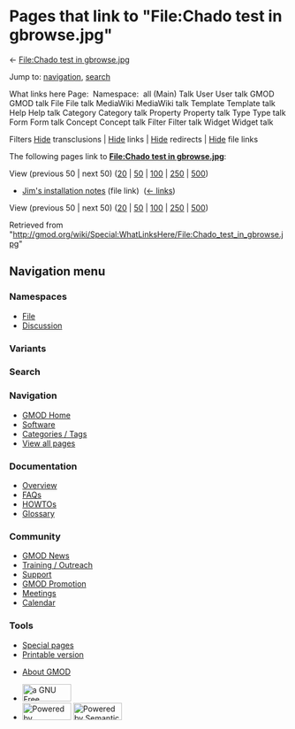<div id="mw-page-base" class="noprint">

</div>

<div id="mw-head-base" class="noprint">

</div>

<div id="content" class="mw-body" role="main">

<span id="top"></span>

<div id="mw-js-message" style="display:none;">

</div>



# <span dir="auto">Pages that link to "File:Chado test in gbrowse.jpg"</span>

<div id="bodyContent">

<div id="contentSub">

← [File:Chado test in
gbrowse.jpg](/wiki/File:Chado_test_in_gbrowse.jpg "File:Chado test in gbrowse.jpg")

</div>

<div id="jump-to-nav" class="mw-jump">

Jump to: [navigation](#mw-navigation), [search](#p-search)

</div>

<div id="mw-content-text">

What links here Page:  Namespace:  all (Main) Talk User User talk GMOD
GMOD talk File File talk MediaWiki MediaWiki talk Template Template talk
Help Help talk Category Category talk Property Property talk Type Type
talk Form Form talk Concept Concept talk Filter Filter talk Widget
Widget talk

Filters
[Hide](/mediawiki/index.php?title=Special:WhatLinksHere/File:Chado_test_in_gbrowse.jpg&hidetrans=1 "Special:WhatLinksHere/File:Chado test in gbrowse.jpg")
transclusions \|
[Hide](/mediawiki/index.php?title=Special:WhatLinksHere/File:Chado_test_in_gbrowse.jpg&hidelinks=1 "Special:WhatLinksHere/File:Chado test in gbrowse.jpg")
links \|
[Hide](/mediawiki/index.php?title=Special:WhatLinksHere/File:Chado_test_in_gbrowse.jpg&hideredirs=1 "Special:WhatLinksHere/File:Chado test in gbrowse.jpg")
redirects \|
[Hide](/mediawiki/index.php?title=Special:WhatLinksHere/File:Chado_test_in_gbrowse.jpg&hideimages=1 "Special:WhatLinksHere/File:Chado test in gbrowse.jpg")
file links

The following pages link to **[File:Chado test in
gbrowse.jpg](/wiki/File:Chado_test_in_gbrowse.jpg "File:Chado test in gbrowse.jpg")**:

View (previous 50 \| next 50)
([20](/mediawiki/index.php?title=Special:WhatLinksHere/File:Chado_test_in_gbrowse.jpg&limit=20 "Special:WhatLinksHere/File:Chado test in gbrowse.jpg")
\|
[50](/mediawiki/index.php?title=Special:WhatLinksHere/File:Chado_test_in_gbrowse.jpg&limit=50 "Special:WhatLinksHere/File:Chado test in gbrowse.jpg")
\|
[100](/mediawiki/index.php?title=Special:WhatLinksHere/File:Chado_test_in_gbrowse.jpg&limit=100 "Special:WhatLinksHere/File:Chado test in gbrowse.jpg")
\|
[250](/mediawiki/index.php?title=Special:WhatLinksHere/File:Chado_test_in_gbrowse.jpg&limit=250 "Special:WhatLinksHere/File:Chado test in gbrowse.jpg")
\|
[500](/mediawiki/index.php?title=Special:WhatLinksHere/File:Chado_test_in_gbrowse.jpg&limit=500 "Special:WhatLinksHere/File:Chado test in gbrowse.jpg"))

- [Jim's installation
  notes](/wiki/Jim%27s_installation_notes "Jim's installation notes")
  (file link) ‎ <span class="mw-whatlinkshere-tools">([←
  links](/mediawiki/index.php?title=Special:WhatLinksHere&target=Jim%27s+installation+notes "Special:WhatLinksHere"))</span>

View (previous 50 \| next 50)
([20](/mediawiki/index.php?title=Special:WhatLinksHere/File:Chado_test_in_gbrowse.jpg&limit=20 "Special:WhatLinksHere/File:Chado test in gbrowse.jpg")
\|
[50](/mediawiki/index.php?title=Special:WhatLinksHere/File:Chado_test_in_gbrowse.jpg&limit=50 "Special:WhatLinksHere/File:Chado test in gbrowse.jpg")
\|
[100](/mediawiki/index.php?title=Special:WhatLinksHere/File:Chado_test_in_gbrowse.jpg&limit=100 "Special:WhatLinksHere/File:Chado test in gbrowse.jpg")
\|
[250](/mediawiki/index.php?title=Special:WhatLinksHere/File:Chado_test_in_gbrowse.jpg&limit=250 "Special:WhatLinksHere/File:Chado test in gbrowse.jpg")
\|
[500](/mediawiki/index.php?title=Special:WhatLinksHere/File:Chado_test_in_gbrowse.jpg&limit=500 "Special:WhatLinksHere/File:Chado test in gbrowse.jpg"))

</div>

<div class="printfooter">

Retrieved from
"<http://gmod.org/wiki/Special:WhatLinksHere/File:Chado_test_in_gbrowse.jpg>"

</div>

<div id="catlinks" class="catlinks catlinks-allhidden">

</div>

<div class="visualClear">

</div>

</div>

</div>

<div id="mw-navigation">

## Navigation menu

<div id="mw-head">



<div id="left-navigation">

<div id="p-namespaces" class="vectorTabs" role="navigation"
aria-labelledby="p-namespaces-label">

### Namespaces

- <span id="ca-nstab-image"><a href="/wiki/File:Chado_test_in_gbrowse.jpg" accesskey="c"
  title="View the file page [c]">File</a></span>
- <span id="ca-talk"><a
  href="/mediawiki/index.php?title=File_talk:Chado_test_in_gbrowse.jpg&amp;action=edit&amp;redlink=1"
  accesskey="t"
  title="Discussion about the content page [t]">Discussion</a></span>

</div>

<div id="p-variants" class="vectorMenu emptyPortlet" role="navigation"
aria-labelledby="p-variants-label">

### 

### Variants[](#)

<div class="menu">

</div>

</div>

</div>

<div id="right-navigation">





</div>

<div id="p-search" role="search">

### Search

<div id="simpleSearch">

</div>

</div>

</div>

</div>

<div id="mw-panel">

<div id="p-logo" role="banner">

<a href="/wiki/Main_Page"
style="background-image: url(http://gmod.org/images/GMOD-cogs.png);"
title="Visit the main page"></a>

</div>

<div id="p-Navigation" class="portal" role="navigation"
aria-labelledby="p-Navigation-label">

### Navigation

<div class="body">

- <span id="n-GMOD-Home">[GMOD Home](/wiki/Main_Page)</span>
- <span id="n-Software">[Software](/wiki/GMOD_Components)</span>
- <span id="n-Categories-.2F-Tags">[Categories /
  Tags](/wiki/Categories)</span>
- <span id="n-View-all-pages">[View all
  pages](/wiki/Special:AllPages)</span>

</div>

</div>

<div id="p-Documentation" class="portal" role="navigation"
aria-labelledby="p-Documentation-label">

### Documentation

<div class="body">

- <span id="n-Overview">[Overview](/wiki/Overview)</span>
- <span id="n-FAQs">[FAQs](/wiki/Category:FAQ)</span>
- <span id="n-HOWTOs">[HOWTOs](/wiki/Category:HOWTO)</span>
- <span id="n-Glossary">[Glossary](/wiki/Glossary)</span>

</div>

</div>

<div id="p-Community" class="portal" role="navigation"
aria-labelledby="p-Community-label">

### Community

<div class="body">

- <span id="n-GMOD-News">[GMOD News](/wiki/GMOD_News)</span>
- <span id="n-Training-.2F-Outreach">[Training /
  Outreach](/wiki/Training_and_Outreach)</span>
- <span id="n-Support">[Support](/wiki/Support)</span>
- <span id="n-GMOD-Promotion">[GMOD
  Promotion](/wiki/GMOD_Promotion)</span>
- <span id="n-Meetings">[Meetings](/wiki/Meetings)</span>
- <span id="n-Calendar">[Calendar](/wiki/Calendar)</span>

</div>

</div>

<div id="p-tb" class="portal" role="navigation"
aria-labelledby="p-tb-label">

### Tools

<div class="body">

- <span id="t-specialpages"><a href="/wiki/Special:SpecialPages" accesskey="q"
  title="A list of all special pages [q]">Special pages</a></span>
- <span id="t-print"><a
  href="/mediawiki/index.php?title=Special:WhatLinksHere/File:Chado_test_in_gbrowse.jpg&amp;printable=yes"
  rel="alternate" accesskey="p"
  title="Printable version of this page [p]">Printable version</a></span>

</div>

</div>

</div>

</div>

<div id="footer" role="contentinfo">

- <span id="footer-places-about">[About
  GMOD](/wiki/GMOD:About "GMOD:About")</span>

<!-- -->

- <span id="footer-copyrightico">[<img src="http://www.gnu.org/graphics/gfdl-logo-small.png" width="88"
  height="31" alt="a GNU Free Documentation License" />](http://www.gnu.org/licenses/fdl-1.3.html)</span>
- <span id="footer-poweredbyico">[<img src="/mediawiki/skins/common/images/poweredby_mediawiki_88x31.png"
  width="88" height="31" alt="Powered by MediaWiki" />](//www.mediawiki.org/)
  [<img
  src="/mediawiki/extensions/SemanticMediaWiki/includes/../resources/images/smw_button.png"
  width="88" height="31" alt="Powered by Semantic MediaWiki" />](https://www.semantic-mediawiki.org/wiki/Semantic_MediaWiki)</span>

<div style="clear:both">

</div>

</div>
